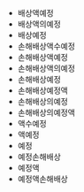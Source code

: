 - 배상액예정
- 배상액의예정
- 배상예정
- 손해배상액수예정
- 손해배상액예정
- 손해배상액의예정
- 손해배상예정
- 손해배상예정액
- 손해배상의예정
- 손해배상의예정액
- 액수예정
- 액예정
- 예정
- 예정손해배상
- 예정액
- 예정액손해배상
